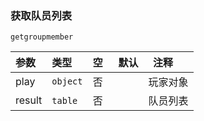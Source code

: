 ### 获取队员列表
`getgroupmember`

| 参数   | 类型     | 空   | 默认 | 注释     |
| :----- | :------- | :--- | ---- | -------- |
| play   | `object` | 否   |      | 玩家对象 |
| result | `table`  | 否   |      | 队员列表 |

